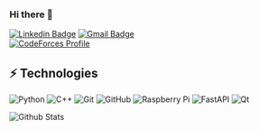### Hi there 👋

[![Linkedin Badge](https://img.shields.io/badge/-byungnam-blue?style=flat-square&logo=Linkedin&logoColor=white&link=https://www.linkedin.com/in/byungnam-kim/)](https://www.linkedin.com/in/byungnam-kim/)
[![Gmail Badge](https://img.shields.io/badge/-kimbyungnam@ajou.ac.kr-c14438?style=flat-square&logo=Gmail&logoColor=white&link=mailto:kanna6501@gmail.com)](mailto:kimbyungnam@ajou.ac.kr)  
[![CodeForces Profile](https://cf.leed.at?id=_usan)](https://codeforces.com/profile/_usan)  

## ⚡ Technologies
![Python](https://img.shields.io/badge/-Python-black?style=flat-square&logo=Python)
![C++](https://img.shields.io/badge/-C++-00599C?style=flat-square&logo=c)
![Git](https://img.shields.io/badge/-Git-black?style=flat-square&logo=git)
![GitHub](https://img.shields.io/badge/-GitHub-181717?style=flat-square&logo=github)
![Raspberry Pi](https://img.shields.io/badge/-Raspberry%20Pi-C51A4A?style=flat-square&logo=Raspberry-Pi)
![FastAPI](https://img.shields.io/badge/FastAPI-005571?style=flat-square&logo=fastapi)
![Qt](https://img.shields.io/badge/Qt-%23217346.svg?style=flat-square&logo=Qt&logoColor=white)  

![Github Stats](https://github-readme-stats.vercel.app/api?username=kimbyungnam&count_private=true&show_icons=true&include_all_commits=true)
